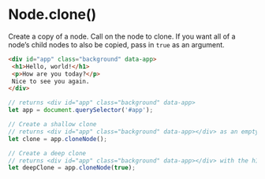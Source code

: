 # Node.clone()

Create a copy of a node. Call on the node to clone. If you want all of a node’s child nodes to also be copied, pass in `true` as an argument.

```html
<div id="app" class="background" data-app>
 <h1>Hello, world!</h1>
 <p>How are you today?</p>
 Nice to see you again.
</div>
```

```js
// returns <div id="app" class="background" data-app>
let app = document.querySelector('#app');

// Create a shallow clone
// returns <div id="app" class="background" data-app></div> as an empty node
let clone = app.cloneNode();

// Create a deep clone
// returns <div id="app" class="background" data-app></div> with the h1, p, and text nodes
let deepClone = app.cloneNode(true);
```
